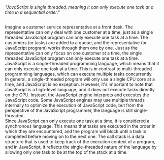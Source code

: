 _"JavaScript is single threaded, meaning it can only execute one task at a time in a sequential order."_

<br/>
 Imagine a customer service representative at a front desk. The representative can only deal with one customer at a time, just as a single threaded JavaScript program can only execute one task at a time. The customers (or tasks) are added to a queue, and the representative (or JavaScript program) works through them one by one. Just as the representative can only focus on one customer at a time, the single threaded JavaScript program can only execute one task at a time.

<br/>
JavaScript is a single-threaded programming language, which means that it can only execute one task at a time. This is in contrast to multi-threaded programming languages, which can execute multiple tasks concurrently.

<br/>
In general, a single-threaded program will only use a single CPU core at a time, and JavaScript is no exception. However, it's important to note that JavaScript is a high-level language, and it does not execute tasks directly on the CPU. Instead, the JavaScript engine interprets and executes the JavaScript code. Some JavaScript engines may use multiple threads internally to optimize the execution of JavaScript code, but from the perspective of the JavaScript programmer, the language is still single-threaded.

<br/>
Since JavaScript can only execute one task at a time, it is considered a synchronous language. This means that tasks are executed in the order in which they are encountered, and the program will block until a task is completed before moving on to the next one. The call stack is a data structure that is used to keep track of the execution context of a program, and in JavaScript, it reflects the single-threaded nature of the language by allowing only one task to be at the top of the stack at a time.
